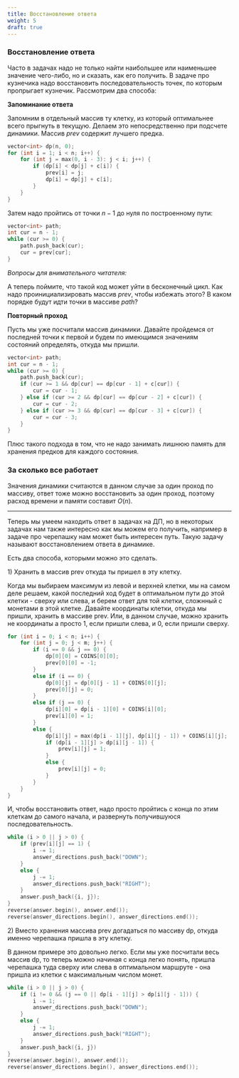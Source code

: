 ```yaml
---
title: Восстановление ответа
weight: 5
draft: true
---
```



### Восстановление ответа

Часто в задачах надо не только найти наибольшее или наименьшее значение
чего-либо, но и сказать, как его получить. В задаче про кузнечика надо
восстановить последовательность точек, по которым пропрыгает кузнечик.
Рассмотрим два способа:

<strong>Запоминание ответа</strong>

Запомним в отдельный массив ту клетку, из который оптимальнее всего
прыгнуть в текущую. Делаем это непосредственно при подсчете
динамики. Массив $prev$ содержит лучшего предка.

``` C++ numberLines
vector<int> dp(n, 0);
for (int i = 1; i < n; i++) {
    for (int j = max(0, i - 3): j < i; j++) {
        if (dp[i] < dp[j] + c[i]) {
            prev[i] = j;
            dp[i] = dp[j] + c[i];
        }
    }
}
```

Затем надо пройтись от точки $n-1$ до нуля по построенному пути:

``` C++ numberLines
vector<int> path;
int cur = n - 1;
while (cur >= 0) {
    path.push_back(cur);
    cur = prev[cur];
}
```

<em>Вопросы для внимательного читателя:</em>

А теперь поймите, что такой код может уйти в бесконечный цикл. Как надо
проинициализировать массив $prev$, чтобы избежать этого? В каком
порядке будут идти точки в массиве $path$?

<strong>Повторный проход</strong>

Пусть мы уже посчитали массив динамики. Давайте пройдемся от последней
точки к первой и будем по имеющимся значениям состояний определять,
откуда мы пришли.

``` C++ numberLines
vector<int> path;
int cur = n - 1;
while (cur >= 0) {
    path.push_back(cur);
    if (cur >= 1 && dp[cur] == dp[cur - 1] + c[cur]) {
        cur = cur - 1;
    } else if (cur >= 2 && dp[cur] == dp[cur - 2] + c[cur]) {
        cur = cur - 2;
    } else if (cur >= 3 && dp[cur] == dp[cur - 3] + c[cur]) {
        cur = cur - 3;
    }
}
```

Плюс такого подхода в том, что не надо занимать лишнюю память для
хранения предков для каждого состояния.

### За сколько все работает

Значения динамики считаются в данном случае за один проход по массиву,
ответ тоже можно восстановить за один проход, поэтому расход времени и
памяти составит $O(n)$.

---

Теперь мы умеем находить ответ в задачах на ДП, но в некоторых задачах
нам также интересно как мы можем его получить, например в задаче про
черепашку нам может быть интересен путь. Такую задачу называют
восстановлением ответа в динамике.

Есть два способа, которыми можно это сделать.

1\) Хранить в массив prev откуда ты пришел в эту клетку.

Когда мы выбираем максимум из левой и верхней клетки, мы на самом деле
решаем, какой последний ход будет в оптимальном пути до этой клетки -
сверху или слева, и берем ответ для той клетки, сложнный с монетами в
этой клетке. Давайте координаты клетки, откуда мы пришли, хранить в
массиве prev. Или, в данном случае, можно хранить не координаты а
просто 1, если пришли слева, и 0, если пришли сверху.

``` C++ numberLines
for (int i = 0; i < n; i++) {
    for (int j = 0; j < m; j++) {
        if (i == 0 && j == 0) {
            dp[0][0] = COINS[0][0];
            prev[0][0] = -1;
        }
        else if (i == 0) {
            dp[0][j] = dp[0][j - 1] + COINS[0][j];
            prev[0][j] = 0;
        }
        else if (j == 0) {
            dp[i][0] = dp[i - 1][0] + COINS[i][0];
            prev[i][0] = 1;
        }
        else {
            dp[i][j] = max(dp[i - 1][j], dp[i][j - 1]) + COINS[i][j];
            if (dp[i - 1][j] > dp[i][j - 1]) {
                prev[i][j] = 1;
            }
            else {
                prev[i][j] = 0;
            }
        }
    }
}
```

И, чтобы восстановить ответ, надо просто пройтись с конца по этим
клеткам до самого начала, и развернуть получившуюся
последовательность.

``` C++ numberLines
while (i > 0 || j > 0) {
    if (prev[i][j] == 1) {
        i -= 1;
        answer_directions.push_back("DOWN");
    }
    else {
        j -= 1;
        answer_directions.push_back("RIGHT");
    }
    answer.push_back({i, j});
}
reverse(answer.begin(), answer.end());
reverse(answer_directions.begin(), answer_directions.end());
```

2\) Вместо хранения массива prev догадаться по массиву dp, откуда именно
черепашка пришла в эту клетку.

В данном примере это довольно легко. Если мы уже посчитали весь массив
dp, то теперь можно начиная с конца легко понять, пришла черепашка туда
сверху или слева в оптимальном маршруте - она пришла из клетки с
максимальным числом монет.

``` C++ numberLines
while (i > 0 || j > 0) {
    if (i != 0 && (j == 0 || dp[i - 1][j] > dp[i][j - 1])) {
        i -= 1;
        answer_directions.push_back("DOWN");
    }
    else {
        j -= 1;
        answer_directions.push_back("RIGHT");
    }
    answer.push_back({i, j})
}
reverse(answer.begin(), answer.end());
reverse(answer_directions.begin(), answer_directions.end());
```
